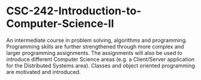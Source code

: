 # CSC-242-Introduction-to-Computer-Science-II

An intermediate course in problem solving, algorithms and programming. Programming skills are further strengthened through more complex and larger programming assignments. The assignments will also be used to introduce different Computer Science areas (e.g. a Client/Server application for the Distributed Systems area). Classes and object oriented programming are motivated and introduced. 
